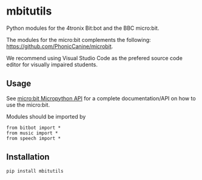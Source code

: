 # mbitutils

Python modules for the 4tronix Bit:bot and the BBC micro:bit.

The modules for the micro:bit complements the following: https://github.com/PhonicCanine/microbit.

We recommend using Visual Studio Code as the prefered source code editor for visually impaired students.

## Usage
See [micro:bit Micropython API](https://microbit-micropython.readthedocs.io/en/latest/microbit_micropython_api.html) for a complete documentation/API on how to use the micro:bit.

Modules should be imported by
```
from bitbot import *
from music import *
from speech import *
```

## Installation
    pip install mbitutils
